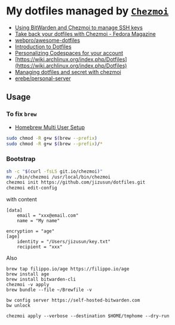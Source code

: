 # My dotfiles managed by [`Chezmoi`](https://www.chezmoi.io/)

- [Using BitWarden and Chezmoi to manage SSH keys](https://www.notion.so/Using-BitWarden-and-Chezmoi-to-manage-SSH-keys-8b6060383dd14471936639811a29ab26)
- [Take back your dotfiles with Chezmoi - Fedora Magazine](https://fedoramagazine.org/take-back-your-dotfiles-with-chezmoi/)
- [webpro/awesome-dotfiles](https://github.com/webpro/awesome-dotfiles)
- [ Introduction to Dotfiles ](https://dev.to/jogendra/intro-to-dotfiles-4bb8)
- [Personalizing Codespaces for your account](https://docs.github.com/en/codespaces/setting-up-your-codespace/personalizing-codespaces-for-your-account)
- [https://wiki.archlinux.org/index.php/Dotfiles](https://wiki.archlinux.org/index.php/Dotfiles)
- [Managing dotfiles and secret with chezmoi](https://blog.arkey.fr/2020/04/01/manage_dotfiles_with_chezmoi/)
- [erebe/personal-server](https://github.com/erebe/personal-server#provider)
## Usage

### To fix `brew`
- [Homebrew Multi User Setup](https://medium.com/@leifhanack/homebrew-multi-user-setup-e10cb5849d590w)

```sh
sudo chmod -R g+w $(brew --prefix)
sudo chmod -R g+w $(brew --prefix)/*
```

### Bootstrap

```sh
sh -c "$(curl -fsLS git.io/chezmoi)"
mv ./bin/chezmoi /usr/local/bin/chezmoi
chezmoi init https://github.com/jizusun/dotfiles.git
chezmoi edit-config
```
with content

```
[data]
    email = "xxx@email.com"
    name = "My name"

encryption = "age"
[age]
    identity = "/Users/jizusun/key.txt"
    recipient = "xxx"
```

Also 
```
brew tap filippo.io/age https://filippo.io/age
brew install age
brew install bitwarden-cli
chezmoi -v apply
brew bundle --file ~/Brewfile -v

bw config server https://self-hosted-bitwarden.com
bw unlock

chezmoi apply --verbose --destination $HOME/tmphome --dry-run
```

